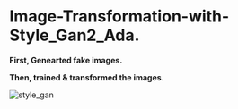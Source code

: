 # Image-Transformation-with-Style_Gan2_Ada.

**First, Genearted fake images.**

**Then, trained & transformed the images.**

![style_gan](https://user-images.githubusercontent.com/52413661/176029718-fc73ce9e-5627-494d-87e8-53099f62f393.gif)
